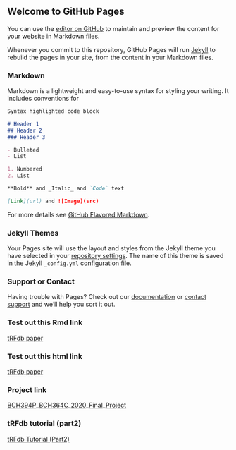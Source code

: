 ## Welcome to GitHub Pages

You can use the [editor on GitHub](https://github.com/eafk/eafk.github.io/edit/master/README.md) to maintain and preview the content for your website in Markdown files.

Whenever you commit to this repository, GitHub Pages will run [Jekyll](https://jekyllrb.com/) to rebuild the pages in your site, from the content in your Markdown files.

### Markdown

Markdown is a lightweight and easy-to-use syntax for styling your writing. It includes conventions for

```markdown
Syntax highlighted code block

# Header 1
## Header 2
### Header 3

- Bulleted
- List

1. Numbered
2. List

**Bold** and _Italic_ and `Code` text

[Link](url) and ![Image](src)
```

For more details see [GitHub Flavored Markdown](https://guides.github.com/features/mastering-markdown/).

### Jekyll Themes

Your Pages site will use the layout and styles from the Jekyll theme you have selected in your [repository settings](https://github.com/eafk/eafk.github.io/settings). The name of this theme is saved in the Jekyll `_config.yml` configuration file.

### Support or Contact

Having trouble with Pages? Check out our [documentation](https://help.github.com/categories/github-pages-basics/) or [contact support](https://github.com/contact) and we’ll help you sort it out.

### Test out this Rmd link
[tRFdb paper](tRFdb_paper_questions.Rmd)

### Test out this html link
[tRFdb paper](tRFdb_paper_questions.html)

### Project link
[BCH394P_BCH364C_2020_Final_Project](Ferrick-Kiddie_BCH394P_BCH364C_2020_Final_Project.html)

### tRFdb tutorial (part2)
[tRFdb Tutorial (Part2)](tRFdb_tutorial_part2.html)
